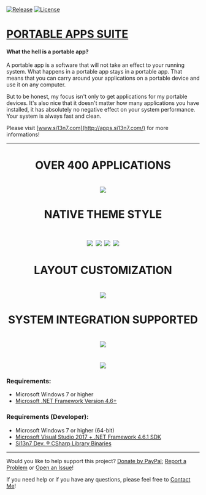 [![Release](https://img.shields.io/badge/Release-v17.11.3-brightgreen.svg?style=plastic)](https://github.com/Si13n7/PortableAppsSuite/releases) [![License](https://img.shields.io/badge/License-GNU%20GPL%20v3.0-blue.svg?style=plastic)](https://github.com/Si13n7/PortableAppsSuite/blob/master/LICENSE.txt)

# [PORTABLE APPS SUITE](http://apps.si13n7.com/)

#### What the hell is a portable app?

A portable app is a software that will not take an effect to your running system. What happens in a portable app stays in a portable app. That means that you can carry around your applications on a portable device and use it on any computer.

But to be honest, my focus isn't only to get applications for my portable devices. It's also nice that it doesn't matter how many applications you have installed, it has absolutely no negative effect on your system performance. Your system is always fast and clean.

Please visit [www.si13n7.com](http://apps.si13n7.com/) for more informations!
***
<h1 align="center">OVER 400 APPLICATIONS</h1>
<h1 align="center"><img src="https://raw.githubusercontent.com/Si13n7/PortableAppsSuite/master/.images/PREVIEW00.png"></h1>

<h1 align="center">NATIVE THEME STYLE</h1>
<h1 align="center"><img  src="https://raw.githubusercontent.com/Si13n7/PortableAppsSuite/master/.images/PREVIEW01.png"> <img src="https://raw.githubusercontent.com/Si13n7/PortableAppsSuite/master/.images/PREVIEW03.png">
<img src="https://raw.githubusercontent.com/Si13n7/PortableAppsSuite/master/.images/PREVIEW04.png"> <img src="https://raw.githubusercontent.com/Si13n7/PortableAppsSuite/master/.images/PREVIEW02.png"></h1>

<h1 align="center">LAYOUT CUSTOMIZATION</h1>
<h1 align="center"><img src="https://raw.githubusercontent.com/Si13n7/PortableAppsSuite/master/.images/PREVIEW05.png"></h1>

<h1 align="center">SYSTEM INTEGRATION SUPPORTED</h1>
<h1 align="center"><img src="https://raw.githubusercontent.com/Si13n7/PortableAppsSuite/master/.images/PREVIEW06.png"></h1>
<h1 align="center"><img src="https://raw.githubusercontent.com/Si13n7/PortableAppsSuite/master/.images/PREVIEW07.png"></h1>

### Requirements:
- Microsoft Windows 7 or higher
- [Microsoft .NET Framework Version 4.6+](https://www.microsoft.com/download/details.aspx?id=48130)

### Requirements (Developer):
- Microsoft Windows 7 or higher (64-bit)
- [Microsoft Visual Studio 2017 + .NET Framework 4.6.1 SDK](https://www.visualstudio.com/downloads/)
- [Si13n7 Dev. ® CSharp Library Binaries](https://github.com/Si13n7/SilDev.CSharpLib/)

***

Would you like to help support this project? [Donate by PayPal](http://paypal.si13n7.com/); [Report a Problem](https://support.si13n7.com/) or [Open an Issue](https://github.com/Si13n7/PortableAppsSuite/issues/new)!

If you need help or if you have any questions, please feel free to [Contact Me](http://contact.si13n7.com/)!